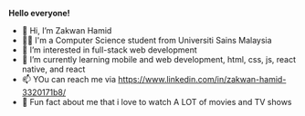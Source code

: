 **Hello everyone!**

- 👋 Hi, I’m Zakwan Hamid
- 👨‍💼 I'm a Computer Science student from Universiti Sains Malaysia
- 👀 I’m interested in full-stack web development
- 🌱 I’m currently learning mobile and web development, html, css, js, react native, and react
- 📫 YOu can reach me via https://www.linkedin.com/in/zakwan-hamid-3320171b8/
- 🎡 Fun fact about me that i love to watch A LOT of movies and TV shows 

<!---
zakwanhamid/zakwanhamid is a ✨ special ✨ repository because its `README.md` (this file) appears on your GitHub profile.
You can click the Preview link to take a look at your changes.
--->
